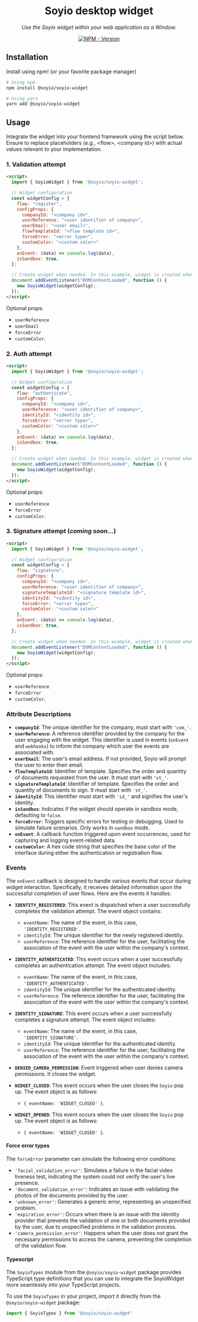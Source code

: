 <h1 align="center">Soyio desktop widget</h1>

<p align="center">
    <em>
        Use the Soyio widget within your web application as a Window.
    </em>
</p>

<p align="center">
<a href="https://www.npmjs.com/package/@soyio/soyio-widget" target="_blank">
    <img src="https://img.shields.io/npm/v/@soyio/soyio-widget?label=version&logo=nodedotjs&logoColor=%23fff&color=306998" alt="NPM - Version">
</a>
</p>

## Installation

Install using npm! (or your favorite package manager)

```sh
# Using npm
npm install @soyio/soyio-widget

# Using yarn
yarn add @soyio/soyio-widget
```

## Usage

Integrate the widget into your frontend framework using the script below. Ensure to replace placeholders (e.g., \<flow>, \<company id>) with actual values relevant to your implementation.

### 1. Validation attempt

```html
<script>
  import { SoyioWidget } from '@soyio/soyio-widget';

  // Widget configuration
  const widgetConfig = {
    flow: "register",
    configProps: {
      companyId: "<company id>",
      userReference: "<user identifier of company>",
      userEmail: "<user email>",
      flowTemplateId: "<flow template id>",
      forceError: "<error type>",
      customColor: "<custom color>"
    },
    onEvent: (data) => console.log(data),
    isSandbox: true,
  };

  // Create widget when needed. In this example, widget is created when page is loaded.
  document.addEventListener("DOMContentLoaded", function () {
    new SoyioWidget(widgetConfig);
  });
</script>
```

Optional props:
* `userReference`
* `userEmail`
* `forceError`
* `customColor`.

### 2. Auth attempt

```html
<script>
  import { SoyioWidget } from '@soyio/soyio-widget';

  // Widget configuration
  const widgetConfig = {
    flow: "authenticate",
    configProps: {
      companyId: "<company id>",
      userReference: "<user identifier of company>",
      identityId: "<identity id>",
      forceError: "<error type>",
      customColor: "<custom color>"
    },
    onEvent: (data) => console.log(data),
    isSandbox: true,
  };

  // Create widget when needed. In this example, widget is created when page is loaded.
  document.addEventListener("DOMContentLoaded", function () {
    new SoyioWidget(widgetConfig);
  });
</script>
```

Optional props:
* `userReference`
* `forceError`
* `customColor`.

### 3. Signature attempt (*coming soon...*)

```html
<script>
  import { SoyioWidget } from '@soyio/soyio-widget';

  // Widget configuration
  const widgetConfig = {
    flow: "signature",
    configProps: {
      companyId: "<company id>",
      userReference: "<user identifier of company>",
      signatureTemplateId: "<signature template id>",
      identityId: "<identity id>",
      forceError: "<error type>",
      customColor: "<custom color>"
    },
    onEvent: (data) => console.log(data),
    isSandbox: true,
  };

  // Create widget when needed. In this example, widget is created when page is loaded.
  document.addEventListener("DOMContentLoaded", function () {
    new SoyioWidget(widgetConfig);
  });
</script>
```

Optional props:
* `userReference`
* `forceError`
* `customColor`.

### Attribute Descriptions

- **`companyId`**: The unique identifier for the company, must start with `'com_'`.
- **`userReference`**: A reference identifier provided by the company for the user engaging with the widget. This identifier is used in events (`onEvent` and `webhooks`) to inform the company which user the events are associated with.
- **`userEmail`**: The user's email address. If not provided, Soyio will prompt the user to enter their email.
- **`flowTemplateId`**: Identifier of template. Specifies the order and quantity of documents requested from the user. It must start with `'vt_'`.
- **`signatureTemplateId`**: Identifier of template. Specifies the order and quantity of documents to sign. It must start with `'st_'`.
- **`identityId`**: This identifier must start with `'id_'` and signifies the user's identity.
- **`isSandbox`**: Indicates if the widget should operate in sandbox mode, defaulting to `false`.
- **`forceError`**: Triggers specific errors for testing or debugging. Used to simulate failure scenarios. Only works in `sandbox` mode.
- **`onEvent`**: A callback function triggered upon event occurrences, used for capturing and logging event-related data.
- **`customColor`**: A hex code string that specifies the base color of the interface during either the authentication or registration flow.

### Events

The `onEvent` callback is designed to handle various events that occur during widget interaction. Specifically, it receives detailed information upon the successful completion of user flows. Here are the events it handles:

- **`IDENTITY_REGISTERED`**: This event is dispatched when a user successfully completes the validation attempt. The event object contains:

  - `eventName`: The name of the event, in this case, `'IDENTITY_REGISTERED'`.
  - `identityId`: The unique identifier for the newly registered identity.
  - `userReference`: The reference identifier for the user, facilitating the association of the event with the user within the company's context.

- **`IDENTITY_AUTHENTICATED`**: This event occurs when a user successfully completes an authentication attempt. The event object includes:

  - `eventName`: The name of the event, in this case, `'IDENTITY_AUTHENTICATED'`.
  - `identityId`: The unique identifier for the authenticated identity.
  - `userReference`: The reference identifier for the user, facilitating the association of the event with the user within the company's context.

- **`IDENTITY_SIGNATURE`**: This event occurs when a user successfully completes a signature attempt. The event object includes:

  - `eventName`: The name of the event, in this case, `'IDENTITY_SIGNATURE'`.
  - `identityId`: The unique identifier for the authenticated identity.
  - `userReference`: The reference identifier for the user, facilitating the association of the event with the user within the company's context.

- **`DENIED_CAMERA_PERMISSION`**: Event triggered when user denies camera permissions. It closes the widget.

- **`WIDGET_CLOSED`**: This event occurs when the user closes the `Soyio` pop up. The event object is as follows:

  - `{ eventName: 'WIDGET_CLOSED' }`.

- **`WIDGET_OPENED`**: This event occurs when the user closes the `Soyio` pop up. The event object is as follows:
  - `{ eventName: 'WIDGET_CLOSED' }`.

#### Force error types

The `forceError` parameter can simulate the following error conditions:


- `'facial_validation_error'`: Simulates a failure in the facial video liveness test, indicating the system could not verify the user's live presence.
- `'document_validation_error'`: Indicates an issue with validating the photos of the documents provided by the user.
- `'unknown_error'`: Generates a generic error, representing an unspecified problem.
- `'expiration_error'`: Occurs when there is an issue with the identity provider that prevents the validation of one or both documents provided by the user, due to unspecified problems in the validation process.
- `'camera_permission_error'`: Happens when the user does not grant the necessary permissions to access the camera, preventing the completion of the validation flow.

#### Typescript

The `SoyioTypes` module from the `@soyio/soyio-widget` package provides TypeScript type definitions that you can use to integrate the SoyioWidget more seamlessly into your TypeScript projects.

To use the `SoyioTypes` in your project, import it directly from the `@soyio/soyio-widget` package:

```javascript
import { SoyioTypes } from '@soyio/soyio-widget'
```
